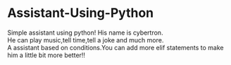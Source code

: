 # Assistant-Using-Python
Simple assistant using python!
His name is cybertron.<br>
He can play music,tell time,tell a joke and much more.<br>
A assistant based on conditions.You can add more elif statements to make him a little bit more better!!
